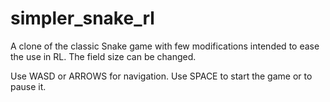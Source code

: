 # simpler_snake_rl
A clone of the classic Snake game with few modifications intended to ease the use in RL. The field size can be changed.

Use WASD or ARROWS for navigation. Use SPACE to start the game or to pause it.
